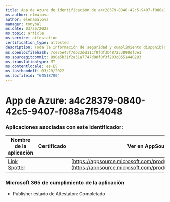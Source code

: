 ```yaml
---
title: App de Azure de identificación de a4c28379-0840-42c5-9407-f088a7f54048
ms.author: elmalova
author: elenamalova
manager: tonybal
ms.date: 03/26/2022
ms.topic: article
ms.service: attestation
certification_type: attested
description: Toda la información de seguridad y cumplimiento disponible para a4c28379-0840-42c5-9407-f088a7f54048.
ms.openlocfilehash: 7ce75e43f7db23dd11cf0fdf3b487253890df3e1
ms.sourcegitcommit: 890a5b31f2a31a7747d88f0f3f203c0551440293
ms.translationtype: MT
ms.contentlocale: es-ES
ms.lasthandoff: 03/29/2022
ms.locfileid: "64518700"
---
```

# <a name="azure-app-id-a4c28379-0840-42c5-9407-f088a7f54048"></a>App de Azure: a4c28379-0840-42c5-9407-f088a7f54048


### <a name="apps-associated-with-this-id"></a>Aplicaciones asociadas con este identificador:
| **Nombre de la aplicación** | **Certificado** | **Ver en AppSource** |
|--------------|---------------|-----------------------|
| [Link Spotter](../forward/WA200003092.md) |  | [https://appsource.microsoft.com/product/office/WA200003092](https://appsource.microsoft.com/product/office/WA200003092) |

### <a name="microsoft-365-app-compliance-status"></a>Microsoft 365 de cumplimiento de la aplicación
- Publisher estado de Attestaton: Completado
